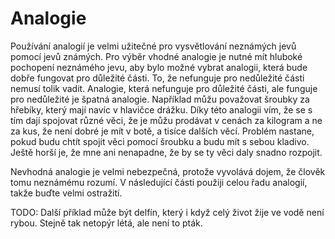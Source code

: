 # Analogie

Používání analogií je velmi užitečné pro vysvětlování neznámých jevů pomocí jevů známých. Pro výběr vhodné analogie je nutné mít hluboké pochopení neznámého jevu, aby bylo možné vybrat analogii, která bude dobře fungovat pro důležité části. To, že nefunguje pro nedůležité části nemusí tolik vadit. Analogie, která nefunguje pro důležité části, ale funguje pro nedůležité je špatná analogie. Například můžu považovat šroubky za hřebíky, který mají navíc v hlavičce drážku. Díky této analogii vím, že se s tím dají spojovat různé věci, že je můžu prodávat v cenách za kilogram a ne za kus, že není dobré je mít v botě, a tisíce dalších věcí. Problém nastane, pokud budu chtít spojit věci pomocí šroubku a budu mít s sebou kladivo. Ještě horší je, že mne ani nenapadne, že by se ty věci daly snadno rozpojit.

Nevhodná analogie je velmi nebezpečná, protože vyvolává dojem, že člověk tomu neznámému rozumí. V následující části použiji celou řadu analogií, takže buďte velmi ostražití.

TODO: Další příklad může být delfín, který i když celý život žije ve vodě není rybou. Stejně tak netopýr létá, ale není to pták.

